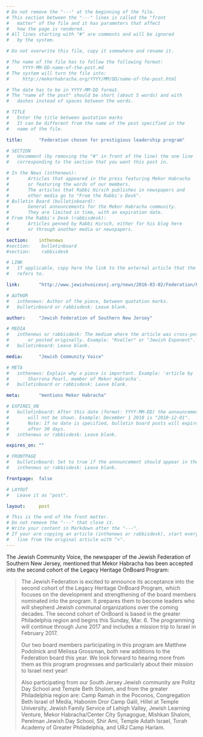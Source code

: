 ```yaml
---
# Do not remove the "---" at the beginning of the file.
# This section between the "---" lines is called the "front 
#   matter" of the file and it has parameters that affect 
#   how the page is rendered.
# All lines starting with "#" are comments and will be ignored
#   by the system.

# Do not overwrite this file, copy it somewhere and rename it.

# The name of the file has to follow the following format:
#     YYYY-MM-DD-name-of-the-post.md
# The system will turn the file into:
#     http://mekorhabracha.org/YYYY/MM/DD/name-of-the-post.html

# The date has to be in YYYY-MM-DD format.
# The "name of the post" should be short (about 5 words) and with
#   dashes instead of spaces between the words.

# TITLE 
#   Enter the title between quotation marks
#   It can be different from the name of the post specified in the
#   name of the file.

title:      "Federation chosen for prestigious leadership program"

# SECTION
#   Uncomment (by removing the "#" in front of the line) the one line
#   corresponding to the section that you want this post in.

# In the News (inthenews): 
#       Articles that appeared in the press featuring Mekor Habracha
#       or featuring the words of our members. 
#       The articles that Rabbi Hirsch publishes in newspapers and
#       other media go to "From the Rabbi's Desk".
# Bulletin Board (bulletinboard): 
#       General announcements for the Mekor Habracha community.
#       They are limited in time, with an expiration date.
# From the Rabbi's Desk (rabbisdesk): 
#       Articles penned by Rabbi Hirsch, either for his blog here
#       or through another media or newspapers.

section:    inthenews
#section:    bulletinboard
#section:    rabbisdesk

# LINK
#   If applicable, copy here the link to the external article that the post
#   refers to.

link:       "http://www.jewishvoicesnj.org/news/2016-03-02/Federation/Federation_chosen_for_prestigious_leadership_progr.html"

# AUTHOR
#   inthenews: Author of the piece, between quotation marks.
#   bulletinboard or rabbisdesk: Leave blank.

author:     "Jewish Federation of Southern New Jersey"

# MEDIA
#   inthenews or rabbisdesk: The medium where the article was cross-posted 
#       or posted originally. Example: "Kveller" or "Jewish Exponent".
#   bulletinboard: Leave blank.

media:      "Jewish Community Voice"

# META
#   inthenews: Explain why a piece is important. Example: 'article by 
#       Sharrona Pearl, member of Mekor Habracha'.
#   bulletinboard or rabbisdesk: Leave blank.

meta:       "mentions Mekor Habracha"

# EXPIRES_ON
#   bulletinboard: After this date (format: YYYY-MM-DD) the announcement 
#       will not be shown. Example: December 1 2010 is "2010-12-01".
#       Note: If no date is specified, bulletin board posts will expire
#       after 30 days.
#   inthenews or rabbisdesk: Leave blank.

expires_on: ""

# FRONTPAGE
#   bulletinboard: Set to true if the announcement should appear in the front, main page
#   inthenews or rabbisdesk: Leave blank.

frontpage:  false     

# LAYOUT
#   Leave it as "post".

layout:     post

# This is the end of the front matter.
# Do not remove the "---" that close it.
# Write your content in Markdown after the "---".
# If your are copying an article (inthenews or rabbisdesk), start every
#   line from the original article with ">".
---
```


The Jewish Community Voice, the newspaper of the Jewish Federation of Southern New Jersey, mentioned that Mekor Habracha has been accepted into the second cohort of the Legacy Heritage OnBoard Program:

> The Jewish Federation is excited to announce its acceptance into the second cohort of the Legacy Heritage OnBoard Program, which focuses on the development and strengthening of the board members nominated into the program. It prepares them to become leaders who will shepherd Jewish communal organizations over the coming decades. The second cohort of OnBoard is based in the greater Philadelphia region and begins this Sunday, Mar. 6. The programming will continue through June 2017 and includes a mission trip to Israel in February 2017.
>
> Our two board members participating in this program are Matthew Podolnick and Melissa Grossman, both new additions to the Federation board this year. We look forward to hearing more from them as this program progresses and particularly about their mission to Israel next year!
>
> Also participating from our South Jersey Jewish community are Politz Day School and Temple Beth Sholom, and from the greater Philadelphia region are: Camp Ramah in the Poconos, Congregation Beth Israel of Media, Habonim Dror Camp Galil, Hillel at Temple University, Jewish Family Service of Lehigh Valley, Jewish Learning Venture, Mekor Habracha/Center City Synagogue, Mishkan Shalom, Perelman Jewish Day School, Shir Ami, Temple Adath Israel, Torah Academy of Greater Philadelphia, and URJ Camp Harlam.